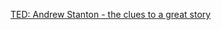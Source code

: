 [TED: Andrew Stanton - the clues to a great story](https://www.ted.com/talks/andrew_stanton_the_clues_to_a_great_story)
